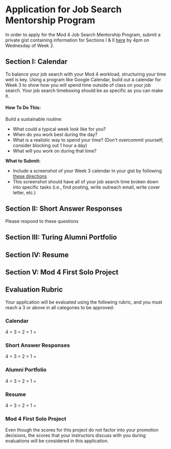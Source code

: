 # Application for Job Search Mentorship Program
In order to apply for the Mod 4 Job Search Mentorship Program, submit a private gist containing information for Sections I & II [here](https://forms.gle/oeRiiGGg9naMeqPV6) by 4pm on Wednesday of Week 2.

## Section I: Calendar
To balance your job search with your Mod 4 workload, structuring your time well is key. Using a program like Google Calendar, build out a calendar for Week 3 to show how you will spend time outside of class on your job search. Your job search timeboxing should be as specific as you can make it. 

#### How To Do This:
Build a sustainable routine:
  * What could a typical week look like for you?
  * When do you work best during the day? 
  * What is a realistic way to spend your time? (Don't overcommit yourself; consider blocking out 1 hour a day)
  * What will you work on during that time?
  
**What to Submit:**
* Include a screenshot of your Week 3 calendar in your gist by following [these directions](https://gist.github.com/kannankumar/4c613cac6d9db896062a16e1cc57d3e5)
* This screenshot should have all of your job search time broken down into specific tasks (i.e., find posting, write outreach email, write cover letter, etc.)

## Section II: Short Answer Responses
Please respond to these questions

## Section III: Turing Alumni Portfolio

## Section IV: Resume

## Section V: Mod 4 First Solo Project

## Evaluation Rubric
Your application will be evaluated using the following rubric, and you must reach a 3 or above in all categories to be approved:

### Calendar
4 = 
3 = 
2 = 
1 = 

### Short Answer Responses
4 = 
3 = 
2 = 
1 = 

### Alumni Portfolio
4 = 
3 = 
2 = 
1 = 

### Resume
4 = 
3 = 
2 = 
1 = 

### Mod 4 First Solo Project
Even though the scores for this project do not factor into your promotion decisions, the scores that your instructors discuss with you during evaluations will be considered in this application.
